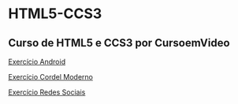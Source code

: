 # HTML5-CCS3
<h2>Curso de HTML5 e CCS3 por CursoemVideo</h2>
<p><a target="_blank" href="https://nicoperes.github.io/HTML5-CCS3/desafios/ex04/android.html">Exercício Android</a></p>
<p><a target="_blank" href="https://nicoperes.github.io/HTML5-CCS3/desafios/ex05/cordel.html">Exercício Cordel Moderno</a></p>
<p><a target="_blank" href="https://nicoperes.github.io/HTML5-CCS3/desafios/ex08/index.html">Exercício Redes Sociais</a></p>